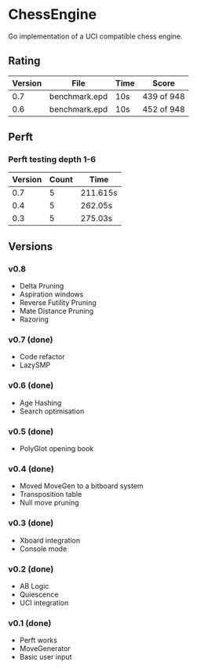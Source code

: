 # ChessEngine

Go implementation of a UCI compatible chess engine.

## Rating

| Version | File          | Time | Score      |
| ------- | ------------- | ---- | ---------- |
| 0.7     | benchmark.epd | 10s  | 439 of 948 |
| 0.6     | benchmark.epd | 10s  | 452 of 948 |

## Perft

### Perft testing depth 1-6

| Version | Count | Time     |
| ------- | ----- | -------- |
| 0.7     | 5     | 211.615s |
| 0.4     | 5     | 262.05s  |
| 0.3     | 5     | 275.03s  |

## Versions

### v0.8

- Delta Pruning
- Aspiration windows
- Reverse Futility Pruning
- Mate Distance Pruning
- Razoring

### v0.7 (done)

- Code refactor
- LazySMP

### v0.6 (done)

- Age Hashing
- Search optimisation

### v0.5 (done)

- PolyGlot opening book

### v0.4 (done)

- Moved MoveGen to a bitboard system
- Transposition table
- Null move pruning

### v0.3 (done)

- Xboard integration
- Console mode

### v0.2 (done)

- AB Logic
- Quiescence
- UCI integration

### v0.1 (done)

- Perft works
- MoveGenerator
- Basic user input
